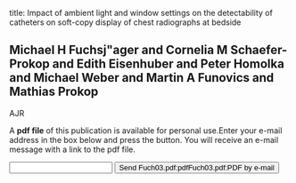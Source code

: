 title: Impact of ambient light and window settings on the detectability of catheters on soft-copy display of chest radiographs at bedside

## Michael H Fuchsj"ager and Cornelia M Schaefer-Prokop and Edith Eisenhuber and Peter Homolka and Michael Weber and Martin A Funovics and Mathias Prokop
AJR

A <b>pdf file</b> of this publication is available for personal use.Enter your e-mail address in the box below and press the button. You will receive an e-mail message with a link to the pdf file.
<form action="sender.php">  <input type="text" name="email">  <input type="submit" value="Send Fuch03.pdf:pdfFuch03.pdf:PDF by e-mail"></form>